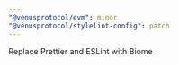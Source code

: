 ```yaml
---
"@venusprotocol/evm": minor
"@venusprotocol/stylelint-config": patch
---
```


Replace Prettier and ESLint with Biome
